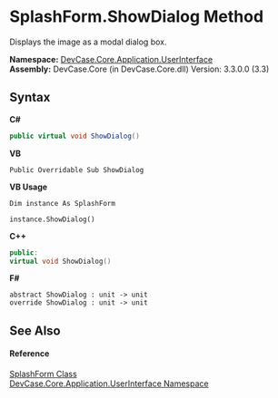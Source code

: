 # SplashForm.ShowDialog Method 
 

Displays the image as a modal dialog box.

**Namespace:**&nbsp;<a href="N_DevCase_Core_Application_UserInterface">DevCase.Core.Application.UserInterface</a><br />**Assembly:**&nbsp;DevCase.Core (in DevCase.Core.dll) Version: 3.3.0.0 (3.3)

## Syntax

**C#**<br />
``` C#
public virtual void ShowDialog()
```

**VB**<br />
``` VB
Public Overridable Sub ShowDialog
```

**VB Usage**<br />
``` VB Usage
Dim instance As SplashForm

instance.ShowDialog()
```

**C++**<br />
``` C++
public:
virtual void ShowDialog()
```

**F#**<br />
``` F#
abstract ShowDialog : unit -> unit 
override ShowDialog : unit -> unit 
```


## See Also


#### Reference
<a href="T_DevCase_Core_Application_UserInterface_SplashForm">SplashForm Class</a><br /><a href="N_DevCase_Core_Application_UserInterface">DevCase.Core.Application.UserInterface Namespace</a><br />